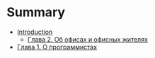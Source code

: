 # Summary

* [Introduction](README.md)
   * [Глава 2. Об офисах и офисных жителях](glava_2_ob_ofisah_i_ofisnih_zhitelyah.md)
* [Глава 1. О программистах](glava_1_o_programmistah.md)

